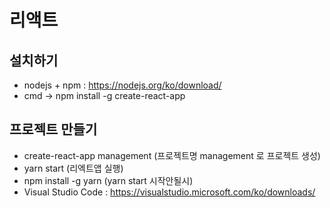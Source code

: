 # 리액트 

## 설치하기

- nodejs + npm : https://nodejs.org/ko/download/
- cmd -> npm install -g create-react-app

## 프로젝트 만들기

- create-react-app management (프로젝트명 management 로 프로젝트 생성)
- yarn start (리엑트앱 실행)
- npm install -g yarn (yarn start 시작안될시)
- Visual Studio Code : https://visualstudio.microsoft.com/ko/downloads/

